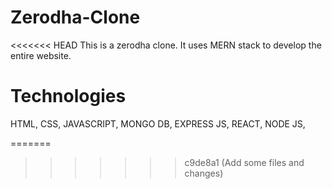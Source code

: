 # Zerodha-Clone
<<<<<<< HEAD
This is a zerodha clone. It uses MERN stack to develop the entire website.

# Technologies
HTML,
CSS,
JAVASCRIPT,
MONGO DB,
EXPRESS JS,
REACT,
NODE JS,

=======
>>>>>>> c9de8a1 (Add some files and changes)
